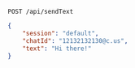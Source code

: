 ```http request
POST /api/sendText
```

```json
{
    "session": "default",
    "chatId": "12132132130@c.us",
    "text": "Hi there!"
}
```
